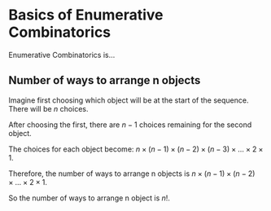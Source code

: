 # Basics of Enumerative Combinatorics 

Enumerative Combinatorics is… 

## Number of ways to arrange n objects 

Imagine first choosing which object will be at the start of the sequence. There will be $n$ choices. 

After choosing the first, there are $n-1$ choices remaining for the second object. 

The choices for each object become: $n \times (n-1) \times (n-2) \times (n-3) \times \dots \times 2 \times 1$.

Therefore, the number of ways to arrange n objects is $n \times (n-1) \times (n-2) \times \dots \times 2 \times 1$.

So the number of ways to arrange n object is $n!$. 

## 